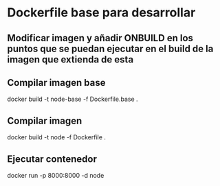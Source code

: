 # Dockerfile base para desarrollar

## Modificar imagen y añadir ONBUILD en los puntos que se puedan ejecutar en el build de la imagen que extienda de esta

## Compilar imagen base
docker build -t node-base -f Dockerfile.base .

## Compilar imagen
docker build -t node -f Dockerfile .

## Ejecutar contenedor
docker run -p 8000:8000 -d node
